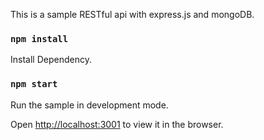 This is a sample RESTful api with express.js and mongoDB.

### `npm install`

Install Dependency.

### `npm start`

Run the sample in development mode. 

Open [http://localhost:3001](http://localhost:3001) to view it in the browser.

